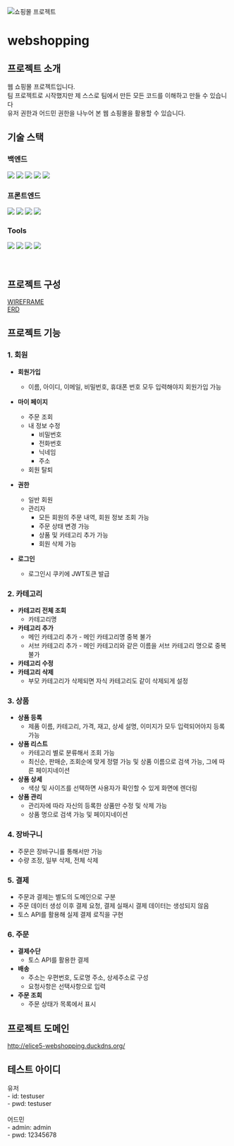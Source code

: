 ![쇼핑몰 프로젝트](https://capsule-render.vercel.app/api?type=shark&height=300&color=gradient&text=쇼핑몰%20프로젝트)


# webshopping

## 프로젝트 소개
웹 쇼핑몰 프로젝트입니다. <br>
팀 프로젝트로 시작했지만 제 스스로 팀에서 만든 모든 코드를 이해하고 만들 수 있습니다 <br>
유저 권한과 어드민 권한을 나누어 본 웹 쇼핑몰을 활용할 수 있습니다. <br>

## 기술 스택

### 백엔드

<img src="https://img.shields.io/badge/SpringBoot-6DB33F?style=for-the-badge&logo=spring&logoColor=white"> <img src="https://img.shields.io/badge/springsecurity-6DB33F?style=for-the-badge&logo=spring&logoColor=white">
<img src="https://img.shields.io/badge/Spring%20Data%20JPA-6DB33F?style=for-the-badge&logo=spring&logoColor=white">
<img src="https://img.shields.io/badge/mysql-4479A1?style=for-the-badge&logo=mysql&logoColor=white">
<img src="https://img.shields.io/badge/JWT-003545?style=for-the-badge&logo=googleauthenticator&logoColor=white">

### 프론트엔드

<img src="https://img.shields.io/badge/HTML-239120?style=for-the-badge&logo=html5&logoColor=white"> <img src="https://img.shields.io/badge/JavaScript-F7DF1E?style=for-the-badge&logo=JavaScript&logoColor=white">
<img src="https://img.shields.io/badge/css-1572B6?style=for-the-badge&logo=css3&logoColor=white">
<img src="https://img.shields.io/badge/Bootstrap-563D7C?style=for-the-badge&logo=bootstrap&logoColor=white">

### Tools
<img src="https://img.shields.io/badge/intellij IDE-000000?style=flat&logo=intellijidea&logoColor=white" /> <img src="https://img.shields.io/badge/Nginx-009639?style=flat&logo=nginx&logoColor=white" />
<img src="https://img.shields.io/badge/GitLab-FC6D26?style=flat&logo=gitlab&logoColor=white" />
<img src="https://img.shields.io/badge/Discord-5865F2?style=flat&logo=discord&logoColor=white" />


<br>


## 프로젝트 구성
[WIREFRAME](https://www.figma.com/design/AoYtSyJMtbzgCgHb7GJrmt/3%ED%8C%80-%EC%82%BC%EC%82%BC%EC%98%A4%EC%98%A4?m=auto&t=0AaQxttZES8KxvNj-6) <br>
[ERD](https://dbdiagram.io/d/%EC%82%BC%EC%82%BC%EC%98%A4%EC%98%A4-67594ef1e9daa85aca5a7ab5)<br>


## 프로젝트 기능
### **1. 회원**
- **회원가입**
    - 이름, 아이디, 이메일, 비밀번호, 휴대폰 번호 모두 입력해야지 회원가입 가능

- **마이 페이지**
    - 주문 조회
    - 내 정보 수정
        - 비밀번호
        - 전화번호
        - 닉네임
        - 주소
    - 회원 탈퇴
- **권한**
    - 일반 회원
    - 관리자
        - 모든 회원의 주문 내역, 회원 정보 조회 가능
        - 주문 상태 변경 가능
        - 상품 및 카테고리 추가 가능
        - 회원 삭제 가능

- **로그인**
    - 로그인시 쿠키에 JWT토큰 발급

### **2. 카테고리**
- **카테고리 전체 조회**
    - 카테고리명
- **카테고리 추가**
    - 메인 카테고리 추가 - 메인 카테고리명 중복 불가
    - 서브 카테고리 추가 - 메인 카테고리와 같은 이름을 서브 카테고리 명으로 중복 불가
- **카테고리 수정**
- **카테고리 삭제**
    - 부모 카테고리가 삭제되면 자식 카테고리도 같이 삭제되게 설정
      
### **3. 상품**
- **상품 등록**
    - 제품 이름, 카테고리, 가격, 재고, 상세 설명, 이미지가 모두 입력되어야지 등록 가능
- **상품 리스트**
    - 카테고리 별로 분류해서 조회 가능
    - 최신순, 판매순, 조회순에 맞게 정렬 가능 및 상품 이름으로 검색 가능, 그에 따른 페이지네이션
- **상품 상세**
    - 색상 및 사이즈를 선택하면 사용자가 확인할 수 있게 화면에 렌더링
- **상품 관리**
    - 관리자에 따라 자신의 등록한 상품만 수정 및 삭제 가능
    - 상품 명으로 검색 가능 및 페이지네이션

### **4. 장바구니**
- 주문은 장바구니를 통해서만 가능
- 수량 조정, 일부 삭제, 전체 삭제

### **5. 결제**
- 주문과 결제는 별도의 도메인으로 구분
- 주문 데이터 생성 이후 결제 요청, 결제 실패시 결제 데이터는 생성되지 않음
- 토스 API를 활용해 실제 결제 로직을 구현

### **6. 주문**
- **결제수단**
    - 토스 API를 활용한 결제
- **배송**
    - 주소는 우편번호, 도로명 주소, 상세주소로 구성
    - 요청사항은 선택사항으로 입력
- **주문 조회**
    - 주문 상태가 목록에서 표시

## 프로젝트 도메인
http://elice5-webshopping.duckdns.org/


## 테스트 아이디
유저 <br>
    - id: testuser <br>
    - pwd: testuser <br>
<br>
어드민 <br>
    - admin: admin <br>
    - pwd: 12345678 <br>
<br>

